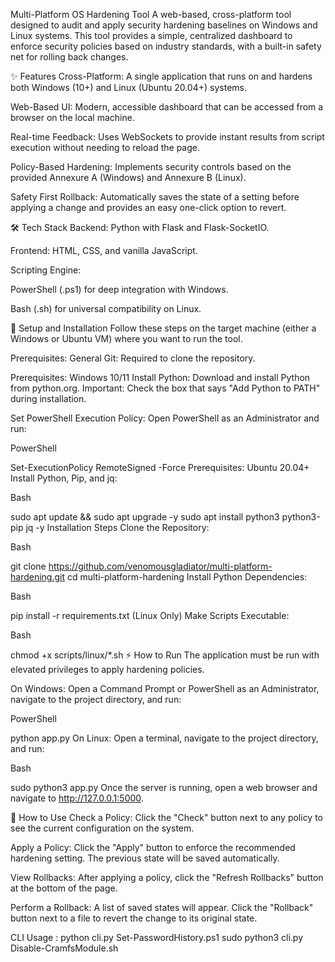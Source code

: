 
Multi-Platform OS Hardening Tool
A web-based, cross-platform tool designed to audit and apply security hardening baselines on Windows and Linux systems. This tool provides a simple, centralized dashboard to enforce security policies based on industry standards, with a built-in safety net for rolling back changes.

✨ Features
Cross-Platform: A single application that runs on and hardens both Windows (10+) and Linux (Ubuntu 20.04+) systems.

Web-Based UI: Modern, accessible dashboard that can be accessed from a browser on the local machine.

Real-time Feedback: Uses WebSockets to provide instant results from script execution without needing to reload the page.

Policy-Based Hardening: Implements security controls based on the provided Annexure A (Windows) and Annexure B (Linux).

Safety First Rollback: Automatically saves the state of a setting before applying a change and provides an easy one-click option to revert.

🛠️ Tech Stack
Backend: Python with Flask and Flask-SocketIO.

Frontend: HTML, CSS, and vanilla JavaScript.

Scripting Engine:

PowerShell (.ps1) for deep integration with Windows.

Bash (.sh) for universal compatibility on Linux.


🚀 Setup and Installation
Follow these steps on the target machine (either a Windows or Ubuntu VM) where you want to run the tool.

Prerequisites: General
Git: Required to clone the repository.

Prerequisites: Windows 10/11
Install Python: Download and install Python from python.org. Important: Check the box that says "Add Python to PATH" during installation.

Set PowerShell Execution Policy: Open PowerShell as an Administrator and run:

PowerShell

Set-ExecutionPolicy RemoteSigned -Force
Prerequisites: Ubuntu 20.04+
Install Python, Pip, and jq:

Bash

sudo apt update && sudo apt upgrade -y
sudo apt install python3 python3-pip jq -y
Installation Steps
Clone the Repository:

Bash

git clone https://github.com/venomousgladiator/multi-platform-hardening.git
cd multi-platform-hardening
Install Python Dependencies:

Bash

pip install -r requirements.txt
(Linux Only) Make Scripts Executable:

Bash

chmod +x scripts/linux/*.sh
⚡ How to Run
The application must be run with elevated privileges to apply hardening policies.

On Windows: Open a Command Prompt or PowerShell as an Administrator, navigate to the project directory, and run:

PowerShell

python app.py
On Linux: Open a terminal, navigate to the project directory, and run:

Bash

sudo python3 app.py
Once the server is running, open a web browser and navigate to http://127.0.0.1:5000.

📖 How to Use
Check a Policy: Click the "Check" button next to any policy to see the current configuration on the system.

Apply a Policy: Click the "Apply" button to enforce the recommended hardening setting. The previous state will be saved automatically.

View Rollbacks: After applying a policy, click the "Refresh Rollbacks" button at the bottom of the page.

Perform a Rollback: A list of saved states will appear. Click the "Rollback" button next to a file to revert the change to its original state.


CLI Usage : python cli.py Set-PasswordHistory.ps1 
            sudo python3 cli.py Disable-CramfsModule.sh
